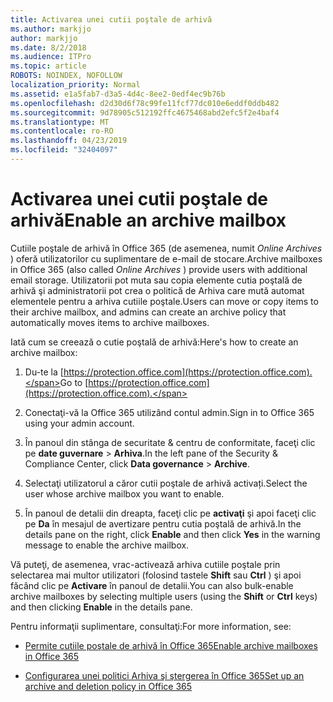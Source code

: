 ```yaml
---
title: Activarea unei cutii poştale de arhivă
ms.author: markjjo
author: markjjo
ms.date: 8/2/2018
ms.audience: ITPro
ms.topic: article
ROBOTS: NOINDEX, NOFOLLOW
localization_priority: Normal
ms.assetid: e1a5fab7-d3a5-4d4c-8ee2-0edf4ec9b76b
ms.openlocfilehash: d2d30d6f78c99fe11fcf77dc010e6eddf0ddb482
ms.sourcegitcommit: 9d78905c512192ffc4675468abd2efc5f2e4baf4
ms.translationtype: MT
ms.contentlocale: ro-RO
ms.lasthandoff: 04/23/2019
ms.locfileid: "32404097"
---
```

# <a name="enable-an-archive-mailbox"></a><span data-ttu-id="6999a-102">Activarea unei cutii poştale de arhivă</span><span class="sxs-lookup"><span data-stu-id="6999a-102">Enable an archive mailbox</span></span>

<span data-ttu-id="6999a-103">Cutiile poştale de arhivă în Office 365 (de asemenea, numit *Online Archives* ) oferă utilizatorilor cu suplimentare de e-mail de stocare.</span><span class="sxs-lookup"><span data-stu-id="6999a-103">Archive mailboxes in Office 365 (also called  *Online Archives*  ) provide users with additional email storage.</span></span> <span data-ttu-id="6999a-104">Utilizatorii pot muta sau copia elemente cutia poştală de arhivă şi administratorii pot crea o politică de Arhiva care mută automat elementele pentru a arhiva cutiile poştale.</span><span class="sxs-lookup"><span data-stu-id="6999a-104">Users can move or copy items to their archive mailbox, and admins can create an archive policy that automatically moves items to archive mailboxes.</span></span> 
  
<span data-ttu-id="6999a-105">Iată cum se creează o cutie poştală de arhivă:</span><span class="sxs-lookup"><span data-stu-id="6999a-105">Here's how to create an archive mailbox:</span></span>
  
1. <span data-ttu-id="6999a-106">Du-te la [https://protection.office.com](https://protection.office.com).</span><span class="sxs-lookup"><span data-stu-id="6999a-106">Go to [https://protection.office.com](https://protection.office.com).</span></span>
    
2. <span data-ttu-id="6999a-107">Conectaţi-vă la Office 365 utilizând contul admin.</span><span class="sxs-lookup"><span data-stu-id="6999a-107">Sign in to Office 365 using your admin account.</span></span>
    
3. <span data-ttu-id="6999a-108">În panoul din stânga de securitate &amp; centru de conformitate, faceţi clic pe **date guvernare** \> **Arhiva**.</span><span class="sxs-lookup"><span data-stu-id="6999a-108">In the left pane of the Security &amp; Compliance Center, click **Data governance** \> **Archive**.</span></span>
    
4. <span data-ttu-id="6999a-109">Selectaţi utilizatorul a căror cutii poştale de arhivă activați.</span><span class="sxs-lookup"><span data-stu-id="6999a-109">Select the user whose archive mailbox you want to enable.</span></span>
    
5. <span data-ttu-id="6999a-110">În panoul de detalii din dreapta, faceţi clic pe **activaţi** şi apoi faceţi clic pe **Da** în mesajul de avertizare pentru cutia poştală de arhivă.</span><span class="sxs-lookup"><span data-stu-id="6999a-110">In the details pane on the right, click **Enable** and then click **Yes** in the warning message to enable the archive mailbox.</span></span> 
    
<span data-ttu-id="6999a-111">Vă puteţi, de asemenea, vrac-activează arhiva cutiile poştale prin selectarea mai multor utilizatori (folosind tastele **Shift** sau **Ctrl** ) şi apoi făcând clic pe **Activare** în panoul de detalii.</span><span class="sxs-lookup"><span data-stu-id="6999a-111">You can also bulk-enable archive mailboxes by selecting multiple users (using the **Shift** or **Ctrl** keys) and then clicking **Enable** in the details pane.</span></span> 
  
<span data-ttu-id="6999a-112">Pentru informaţii suplimentare, consultaţi:</span><span class="sxs-lookup"><span data-stu-id="6999a-112">For more information, see:</span></span>
  
- [<span data-ttu-id="6999a-113">Permite cutiile poştale de arhivă în Office 365</span><span class="sxs-lookup"><span data-stu-id="6999a-113">Enable archive mailboxes in Office 365</span></span>](https://support.office.com/article/enable-archive-mailboxes-in-the-office-365-security-compliance-center-268a109e-7843-405b-bb3d-b9393b2342ce)
    
- [<span data-ttu-id="6999a-114">Configurarea unei politici Arhiva şi ştergerea în Office 365</span><span class="sxs-lookup"><span data-stu-id="6999a-114">Set up an archive and deletion policy in Office 365</span></span>](https://support.office.com/article/Set-up-an-archive-and-deletion-policy-for-mailboxes-in-your-Office-365-organization-ec3587e4-7b4a-40fb-8fb8-8aa05aeae2ce)
    

